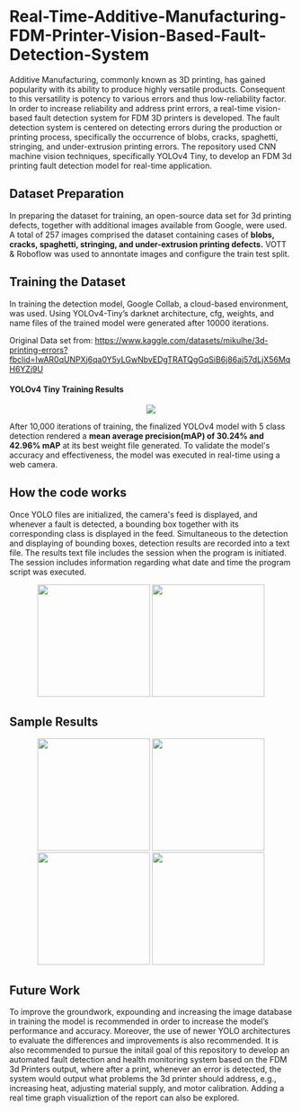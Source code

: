# Real-Time-Additive-Manufacturing-FDM-Printer-Vision-Based-Fault-Detection-System

Additive Manufacturing, commonly known as 3D printing, has gained popularity with its ability to produce highly versatile products. Consequent to this versatility is potency to various errors and thus low-reliability factor. In order to increase reliability and address print errors, a real-time vision-based fault detection system for FDM 3D printers is developed. The fault detection system is centered on detecting errors during the production or printing process, specifically the occurrence of blobs, cracks, spaghetti, stringing, and under-extrusion printing errors. The repository used CNN machine vision techniques, specifically YOLOv4 Tiny, to develop an FDM 3d printing fault detection model for real-time application. 

## Dataset Preparation 
In preparing the dataset for training, an open-source data set for 3d printing defects, together with additional images available from Google, were used. A total of 257 images comprised the dataset containing cases of **blobs, cracks, spaghetti, stringing, and under-extrusion printing defects.** VOTT & Roboflow was used to annontate images and configure the train test split.

## Training the Dataset 
In training the detection model, Google Collab, a cloud-based environment, was used. Using YOLOv4-Tiny’s darknet architecture, cfg, weights, and name files of the trained model were generated after 10000 iterations. 

Original Data set from: https://www.kaggle.com/datasets/mikulhe/3d-printing-errors?fbclid=IwAR0qUNPXj6qa0Y5yLGwNbvEDgTRATQgGqSiB6j86aj57dLjX56MqH6YZj9U

#### YOLOv4 Tiny Training Results 

<p align="center"> 
    <img src="https://user-images.githubusercontent.com/97860488/221009642-d7ecf97e-c952-438d-a1a3-e6f818aeaa78.png">
</p>

After 10,000 iterations of training, the finalized YOLOv4 model with 5 class detection rendered a **mean average precision(mAP) of 30.24% and 42.96% mAP** at its best weight file generated. To validate the model's accuracy and effectiveness, the model was executed in real-time using a web camera.

## How the code works 
Once YOLO files are initialized, the camera's feed is displayed, and whenever a fault is detected, a bounding box together with its corresponding class is displayed in the feed. Simultaneous to the detection and displaying of bounding boxes, detection results are recorded into a text file. The results text file includes the session when the program is initiated. The session includes information regarding what date and time the program script was executed.

<p align="center"> 
  <img src= "https://user-images.githubusercontent.com/97860488/221025586-d055d163-e6f7-4643-a107-f22324e8a4f2.PNG" height= "200"/> <img src="https://user-images.githubusercontent.com/97860488/221025430-87548c5a-929e-4c78-b892-98492363d6f2.PNG" width="200" height="200"/>
</p>

## Sample Results
<p align="center"> 
  <img src="https://user-images.githubusercontent.com/97860488/221027525-6e94f1a6-ceb2-4aac-9ea8-de85c1d312c3.PNG" height= "200"/> <img src="https://user-images.githubusercontent.com/97860488/221027527-a28a3d89-a600-4375-9def-043eb58dd41a.PNG" height= "200"/>
 <img src="https://user-images.githubusercontent.com/97860488/221027509-fbf21184-b47b-405a-b738-b0e21af380d1.PNG" height= "200"/> <img src="https://user-images.githubusercontent.com/97860488/221027499-da13a9b1-4ab6-4b05-9d3f-cac1cbe3298e.PNG" height= "200"/>
</p>

## Future Work 
To improve the groundwork, expounding and increasing the image database in training the model is recommended in order to increase the model’s performance and accuracy. Moreover, the use of newer YOLO architectures to evaluate the differences and improvements is also recommended. It is also recommended to pursue the initail goal of this repository to develop an automated fault detection and health monitoring system based on the FDM 3d Printers output, where after a print, whenever an error is  detected, the system would output what problems the 3d printer should address,  e.g., increasing heat, adjusting material supply, and motor calibration. Adding a real time graph visualiztion of the report can also be explored.
